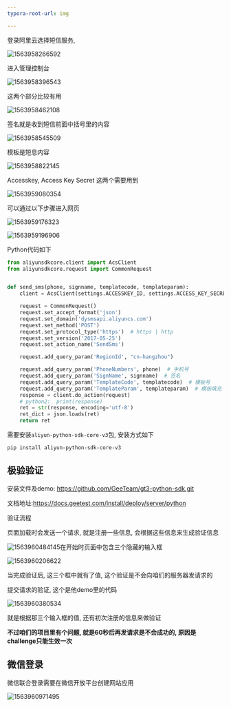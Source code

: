 ```yaml
---
typora-root-url: img

---
```


登录阿里云选择短信服务, 

![1563958266592](/1563958266592.png)

进入管理控制台

![1563958396543](/1563958266593.png)

这两个部分比较有用

![1563958462108](/1563958462108.png)

签名就是收到短信前面中括号里的内容

![1563958545509](/1563958545509.png)

模板是短息内容

![1563958822145](/1563958822145.png)

Accesskey, Access Key Secret 这两个需要用到

![1563959080354](/1563959080354.png)

可以通过以下步骤进入网页

![1563959176323](/1563959176323.png)

![1563959196906](/1563959196906.png)

Python代码如下

```python
from aliyunsdkcore.client import AcsClient
from aliyunsdkcore.request import CommonRequest


def send_sms(phone, signname, templatecode, templateparam):
    client = AcsClient(settings.ACCESSKEY_ID, settings.ACCESS_KEY_SECRET, 'cn-hangzhou')

    request = CommonRequest()
    request.set_accept_format('json')
    request.set_domain('dysmsapi.aliyuncs.com')
    request.set_method('POST')
    request.set_protocol_type('https')  # https | http
    request.set_version('2017-05-25')
    request.set_action_name('SendSms')

    request.add_query_param('RegionId', "cn-hangzhou")

    request.add_query_param('PhoneNumbers', phone)  # 手机号
    request.add_query_param('SignName', signname)  # 签名
    request.add_query_param('TemplateCode', templatecode)  # 模板号
    request.add_query_param('TemplateParam', templateparam)  # 模板填充
    response = client.do_action(request)
    # python2:  print(response)
    ret = str(response, encoding='utf-8')
    ret_dict = json.loads(ret)
    return ret
```

需要安装`aliyun-python-sdk-core-v3`包, 安装方式如下

```
pip install aliyun-python-sdk-core-v3
```

## 极验验证

安装文件及demo: https://github.com/GeeTeam/gt3-python-sdk.git

文档地址:<https://docs.geetest.com/install/deploy/server/python>

验证流程

页面加载时会发送一个请求, 就是注册一些信息, 会根据这些信息来生成验证信息

![1563960484145](/1563960484145.png)在开始时页面中包含三个隐藏的输入框

![1563960206622](/1563960206622.png)

当完成验证后, 这三个框中就有了值, 这个验证是不会向咱们的服务器发请求的

提交请求的验证, 这个是他demo里的代码

![1563960380534](/1563960380534.png)

就是根据那三个输入框的值, 还有初次注册的信息来做验证

**不过咱们的项目里有个问题, 就是60秒后再发请求是不会成功的, 原因是challenge只能生效一次**

## 微信登录

微信联合登录需要在微信开放平台创建网站应用

![1563960971495](/1563960971495.png)
